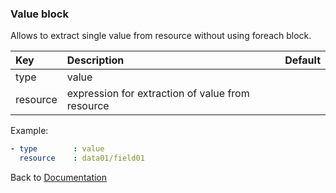 ### <a name="manual"></a> Value block

Allows to extract single value from resource without using foreach block.


| Key       |      Description      | Default |
|:----------|:--------------------- |:-------------- |
| type      |  value                |  
| resource  |  expression for extraction of value from resource     |




Example:
```YAML
- type        : value
  resource    : data01/field01

```

Back to [Documentation](../../../README.md#block_data)
